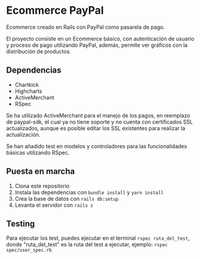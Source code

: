# Ecommerce PayPal

Ecommerce creado en Rails con PayPal como pasarela de pago.

El proyecto consiste en un Ecommerce básico, con autenticación de usuario y proceso de pago utilizando PayPal, además, permite ver gráficos con la distribución de productos.

## Dependencias

* Chartkick
* Highcharts
* ActiveMerchant
* RSpec

Se ha utilizado ActiveMerchant para el manejo de los pagos, en reemplazo de paypal-sdk, el cual ya no tiene soporte y no cuenta con certificados SSL actualizados, aunque es posible editar los SSL existentes para realizar la actualización.

Se han añadido test en modelos y controladores para las funcionalidades básicas utilizando RSpec.

## Puesta en marcha

1. Clona este repositorio
2. Instala las dependencias con `bundle install` y `yarn install` 
3. Crea la base de datos con `rails db:setup`
4. Levanta el servidor con `rails s`

## Testing

Para ejecutar los test, puedes ejecutar en el terminal `rspec ruta_del_test`, donde "ruta_del_test" es la ruta del test a ejecutar, ejemplo: 
`rspec spec/user_spec.rb`